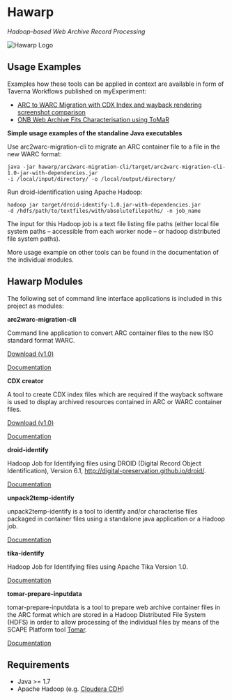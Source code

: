 Hawarp
======
*Hadoop-based Web Archive Record Processing*

![Hawarp Logo](https://lh4.googleusercontent.com/RTeHNY7CDXRu3Vd3Lrny0G8DUhvjkrKxCSKA1Po9LFGzGYeqIVuqzZPMO83oeWzjcNoYvn3H9TxNe1XzVBdR6M4SwXtR06qj5wmXJa7XfVTLEsxyxdGS8v1gJHs596qPXQ?raw=true)


Usage Examples
--------------

Examples how these tools can be applied in context are available in form of Taverna Workflows published on myExperiment:

* [ARC to WARC Migration with CDX Index and wayback rendering screenshot comparison](http://www.myexperiment.org/workflows/4333.html)
* [ONB Web Archive Fits Characterisation using ToMaR](http://www.myexperiment.org/workflows/3933.html)

**Simple usage examples of the standaline Java executables**

Use arc2warc-migration-cli to migrate an ARC container file to a file in the new WARC format:

    java -jar hawarp/arc2warc-migration-cli/target/arc2warc-migration-cli-1.0-jar-with-dependencies.jar 
    -i /local/input/directory/ -o /local/output/directory/
    
Run droid-identification using Apache Hadoop:

    hadoop jar target/droid-identify-1.0.jar-with-dependencies.jar 
    -d /hdfs/path/to/textfiles/with/absolutefilepaths/ -n job_name
    
The input for this Hadoop job is a text file listing file paths (either local file system paths – accessible from each worker node – or hadoop distributed file system paths).

More usage example on other tools can be found in the documentation of the individual modules.

Hawarp Modules
--------------

The following set of command line interface applications is included in this 
project as modules:

**arc2warc-migration-cli**

Command line application to convert ARC container files to the new ISO standard
format WARC. 

[Download (v1.0)](http://dl.bintray.com/shsdev/generic/arc2warc-migration-cli-1.0-jar-with-dependencies.jar)

[Documentation](https://github.com/openplanets/hawarp/blob/master/arc2warc-migration-cli/README.md)

**CDX creator**

A tool to create CDX index files which are required if the wayback software is used to display archived resources contained in ARC or WARC container files.

[Download (v1.0)](http://dl.bintray.com/shsdev/generic/cdx-creator-1.0-jar-with-dependencies.jar)

[Documentation](https://github.com/openplanets/hawarp/blob/master/cdx-creator/README.md)

**droid-identify**

Hadoop Job for Identifying files using  DROID (Digital Record Object 
Identification), Version 6.1, http://digital-preservation.github.io/droid/. 

[Documentation](https://github.com/openplanets/hawarp/blob/master/droid-identify/README.md)

**unpack2temp-identify**

unpack2temp-identify is a tool to identify and/or characterise files packaged 
in container files using a standalone java application or a Hadoop job.

[Documentation](https://github.com/openplanets/hawarp/blob/master/unpack2temp-identify/README.md)

**tika-identify**

Hadoop Job for Identifying files using Apache Tika Version 1.0. 

[Documentation](https://github.com/openplanets/hawarp/blob/master/tika-identify/README.md)

**tomar-prepare-inputdata**

tomar-prepare-inputdata is a tool to prepare web archive container files in the 
ARC format which are stored in a Hadoop Distributed File System (HDFS) in order 
to allow processing of the individual files by means of the SCAPE Platform tool 
[Tomar](https://github.com/openplanets/tomar).

[Documentation](https://github.com/openplanets/hawarp/blob/master/tomar-prepare-inputdata/README.md)

Requirements
------------

* Java >= 1.7
* Apache Hadoop (e.g. [Cloudera CDH](http://www.cloudera.com/content/cloudera/en/products-and-services/cdh.html))
